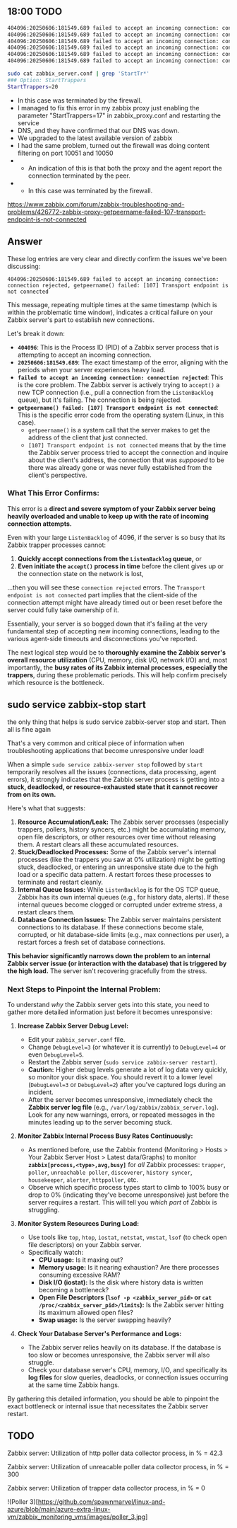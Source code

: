 ## 18:00 TODO

```bash
404096:20250606:181549.689 failed to accept an incoming connection: connection rejected, getpeername() failed: [107] Transport endpoint is not connected
404096:20250606:181549.689 failed to accept an incoming connection: connection rejected, getpeername() failed: [107] Transport endpoint is not connected
404096:20250606:181549.689 failed to accept an incoming connection: connection rejected, getpeername() failed: [107] Transport endpoint is not connected
404096:20250606:181549.689 failed to accept an incoming connection: connection rejected, getpeername() failed: [107] Transport endpoint is not connected
404096:20250606:181549.689 failed to accept an incoming connection: connection rejected, getpeername() failed: [107] Transport endpoint is not connected
404096:20250606:181549.689 failed to accept an incoming connection: connection rejected, getpeername() failed: [107] Transport endpoint is not connected
```

```bash
sudo cat zabbix_server.conf | grep 'StartTr*'
### Option: StartTrappers
StartTrappers=20
```


* In this case was terminated by the firewall.
* I managed to fix this error in my zabbix proxy just enabling the parameter "StartTrappers=17" in zabbix_proxy.conf and restarting the service
* DNS, and they have confirmed that our DNS was down.
* We upgraded to the latest available version of zabbix
* I had the same problem, turned out the firewall was doing content filtering on port 10051 and 10050
* * An indication of this is that both the proxy and the agent report the connection terminated by the peer.
* * In this case was terminated by the firewall.

https://www.zabbix.com/forum/zabbix-troubleshooting-and-problems/426772-zabbix-proxy-getpeername-failed-107-transport-endpoint-is-not-connected


## Answer

These log entries are very clear and directly confirm the issues we've been discussing:

`404096:20250606:181549.689 failed to accept an incoming connection: connection rejected, getpeername() failed: [107] Transport endpoint is not connected`

This message, repeating multiple times at the same timestamp (which is within the problematic time window), indicates a critical failure on your Zabbix server's part to establish new connections.

Let's break it down:

* **`404096`**: This is the Process ID (PID) of a Zabbix server process that is attempting to accept an incoming connection.
* **`20250606:181549.689`**: The exact timestamp of the error, aligning with the periods when your server experiences heavy load.
* **`failed to accept an incoming connection: connection rejected`**: This is the core problem. The Zabbix server is actively trying to `accept()` a new TCP connection (i.e., pull a connection from the `ListenBacklog` queue), but it's failing. The connection is being rejected.
* **`getpeername() failed: [107] Transport endpoint is not connected`**: This is the specific error code from the operating system (Linux, in this case).
    * `getpeername()` is a system call that the server makes to get the address of the client that just connected.
    * `[107] Transport endpoint is not connected` means that by the time the Zabbix server process tried to accept the connection and inquire about the client's address, the connection that was *supposed* to be there was already gone or was never fully established from the client's perspective.

### What This Error Confirms:

This error is a **direct and severe symptom of your Zabbix server being heavily overloaded and unable to keep up with the rate of incoming connection attempts.**

Even with your large `ListenBacklog` of 4096, if the server is so busy that its Zabbix trapper processes cannot:

1.  **Quickly accept connections from the `ListenBacklog` queue,** or
2.  **Even initiate the `accept()` process in time** before the client gives up or the connection state on the network is lost,

...then you will see these `connection rejected` errors. The `Transport endpoint is not connected` part implies that the client-side of the connection attempt might have already timed out or been reset before the server could fully take ownership of it.

Essentially, your server is so bogged down that it's failing at the very fundamental step of accepting new incoming connections, leading to the various agent-side timeouts and disconnections you've reported.

The next logical step would be to **thoroughly examine the Zabbix server's overall resource utilization** (CPU, memory, disk I/O, network I/O) and, most importantly, the **busy rates of its Zabbix internal processes, especially the trappers**, during these problematic periods. This will help confirm precisely which resource is the bottleneck.


## sudo service zabbix-stop start

the only thing that helps is sudo service zabbix-server stop and start. Then all is fine again

That's a very common and critical piece of information when troubleshooting applications that become unresponsive under load!

When a simple `sudo service zabbix-server stop` followed by `start` temporarily resolves all the issues (connections, data processing, agent errors), it strongly indicates that the Zabbix server process is getting into a **stuck, deadlocked, or resource-exhausted state that it cannot recover from on its own.**

Here's what that suggests:

1.  **Resource Accumulation/Leak:** The Zabbix server processes (especially trappers, pollers, history syncers, etc.) might be accumulating memory, open file descriptors, or other resources over time without releasing them. A restart clears all these accumulated resources.
2.  **Stuck/Deadlocked Processes:** Some of the Zabbix server's internal processes (like the trappers you saw at 0% utilization) might be getting stuck, deadlocked, or entering an unresponsive state due to the high load or a specific data pattern. A restart forces these processes to terminate and restart cleanly.
3.  **Internal Queue Issues:** While `ListenBacklog` is for the OS TCP queue, Zabbix has its own internal queues (e.g., for history data, alerts). If these internal queues become clogged or corrupted under extreme stress, a restart clears them.
4.  **Database Connection Issues:** The Zabbix server maintains persistent connections to its database. If these connections become stale, corrupted, or hit database-side limits (e.g., max connections per user), a restart forces a fresh set of database connections.

**This behavior significantly narrows down the problem to an internal Zabbix server issue (or interaction with the database) that is triggered by the high load.** The server isn't recovering gracefully from the stress.

### Next Steps to Pinpoint the Internal Problem:

To understand *why* the Zabbix server gets into this state, you need to gather more detailed information just before it becomes unresponsive:

1.  **Increase Zabbix Server Debug Level:**
    * Edit your `zabbix_server.conf` file.
    * Change `DebugLevel=3` (or whatever it is currently) to `DebugLevel=4` or even `DebugLevel=5`.
    * Restart the Zabbix server (`sudo service zabbix-server restart`).
    * **Caution:** Higher debug levels generate a lot of log data very quickly, so monitor your disk space. You should revert it to a lower level (`DebugLevel=3` or `DebugLevel=2`) after you've captured logs during an incident.
    * After the server becomes unresponsive, immediately check the **Zabbix server log file** (e.g., `/var/log/zabbix/zabbix_server.log`). Look for any new warnings, errors, or repeated messages in the minutes leading up to the server becoming stuck.

2.  **Monitor Zabbix Internal Process Busy Rates Continuously:**
    * As mentioned before, use the Zabbix frontend (Monitoring > Hosts > Your Zabbix Server Host > Latest data/Graphs) to monitor **`zabbix[process,<type>,avg,busy]`** for *all* Zabbix processes: `trapper`, `poller`, `unreachable poller`, `discoverer`, `history syncer`, `housekeeper`, `alerter`, `httppoller`, etc.
    * Observe which specific process types start to climb to 100% busy or drop to 0% (indicating they've become unresponsive) just before the server requires a restart. This will tell you *which part* of Zabbix is struggling.

3.  **Monitor System Resources During Load:**
    * Use tools like `top`, `htop`, `iostat`, `netstat`, `vmstat`, `lsof` (to check open file descriptors) on your Zabbix server.
    * Specifically watch:
        * **CPU usage:** Is it maxing out?
        * **Memory usage:** Is it nearing exhaustion? Are there processes consuming excessive RAM?
        * **Disk I/O (iostat):** Is the disk where history data is written becoming a bottleneck?
        * **Open File Descriptors (`lsof -p <zabbix_server_pid>` or `cat /proc/<zabbix_server_pid>/limits`):** Is the Zabbix server hitting its maximum allowed open files?
        * **Swap usage:** Is the server swapping heavily?

4.  **Check Your Database Server's Performance and Logs:**
    * The Zabbix server relies heavily on its database. If the database is too slow or becomes unresponsive, the Zabbix server will also struggle.
    * Check your database server's CPU, memory, I/O, and specifically its **log files** for slow queries, deadlocks, or connection issues occurring at the same time Zabbix hangs.

By gathering this detailed information, you should be able to pinpoint the exact bottleneck or internal issue that necessitates the Zabbix server restart.



## TODO


Zabbix server: Utilization of http poller data collector process, in % = 42.3

Zabbix server: Utilization of unreacable poller data collector process, in % = 300

Zabbix server: Utilization of trapper data collector process, in % = 0

!(Poller 3)[https://github.com/spawnmarvel/linux-and-azure/blob/main/azure-extra-linux-vm/zabbix_monitoring_vms/images/poller_3.jpg]